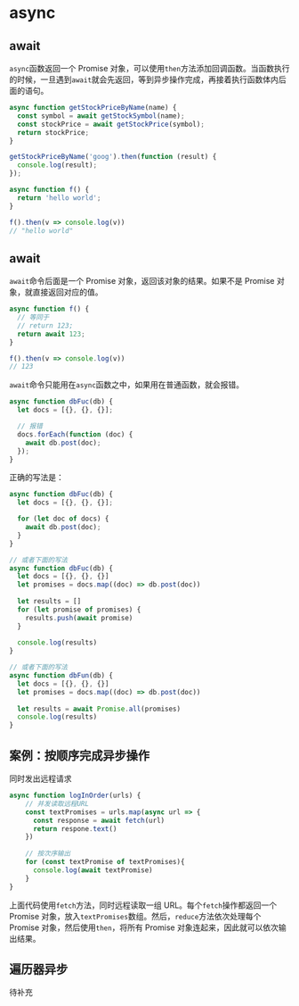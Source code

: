 # async

## await

`async`函数返回一个 Promise 对象，可以使用`then`方法添加回调函数。当函数执行的时候，一旦遇到`await`就会先返回，等到异步操作完成，再接着执行函数体内后面的语句。

```javascript
async function getStockPriceByName(name) {
  const symbol = await getStockSymbol(name);
  const stockPrice = await getStockPrice(symbol);
  return stockPrice;
}

getStockPriceByName('goog').then(function (result) {
  console.log(result);
});
```

```javascript
async function f() {
  return 'hello world';
}

f().then(v => console.log(v))
// "hello world"
```

## await

`await`命令后面是一个 Promise 对象，返回该对象的结果。如果不是 Promise 对象，就直接返回对应的值。

```javascript
async function f() {
  // 等同于
  // return 123;
  return await 123;
}

f().then(v => console.log(v))
// 123
```

`await`命令只能用在`async`函数之中，如果用在普通函数，就会报错。

```javascript
async function dbFuc(db) {
  let docs = [{}, {}, {}];

  // 报错
  docs.forEach(function (doc) {
    await db.post(doc);
  });
}
```

正确的写法是：

```javascript
async function dbFuc(db) {
  let docs = [{}, {}, {}];

  for (let doc of docs) {
    await db.post(doc);
  }
}

// 或者下面的写法
async function dbFuc(db) {
  let docs = [{}, {}, {}]
  let promises = docs.map((doc) => db.post(doc))
  
  let results = []
  for (let promise of promises) {
    results.push(await promise)
  }
  
  console.log(results)
}

// 或者下面的写法
async function dbFun(db) {
  let docs = [{}, {}, {}]
  let promises = docs.map((doc) => db.post(doc))
  
  let results = await Promise.all(promises)
  console.log(results)
}
```

## 案例：按顺序完成异步操作

同时发出远程请求

```javascript
async function logInOrder(urls) {
    // 并发读取远程URL
    const textPromises = urls.map(async url => {
      const response = await fetch(url)
      return respone.text()  
    })
    
    // 按次序输出
    for (const textPromise of textPromises){
      console.log(await textPromise)
    }
}
```

上面代码使用`fetch`方法，同时远程读取一组 URL。每个`fetch`操作都返回一个 Promise 对象，放入`textPromises`数组。然后，`reduce`方法依次处理每个 Promise 对象，然后使用`then`，将所有 Promise 对象连起来，因此就可以依次输出结果。

## 遍历器异步

待补充






